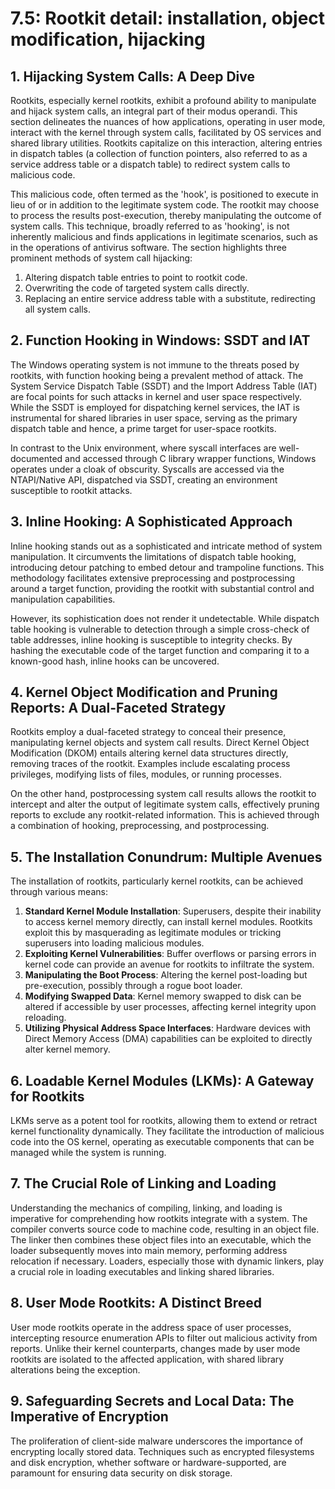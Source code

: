 # 7.5: Rootkit detail: installation, object modification, hijacking

## 1. Hijacking System Calls: A Deep Dive
Rootkits, especially kernel rootkits, exhibit a profound ability to manipulate and hijack system calls, an integral part of their modus operandi. This section delineates the nuances of how applications, operating in user mode, interact with the kernel through system calls, facilitated by OS services and shared library utilities. Rootkits capitalize on this interaction, altering entries in dispatch tables (a collection of function pointers, also referred to as a service address table or a dispatch table) to redirect system calls to malicious code.

This malicious code, often termed as the 'hook', is positioned to execute in lieu of or in addition to the legitimate system code. The rootkit may choose to process the results post-execution, thereby manipulating the outcome of system calls. This technique, broadly referred to as 'hooking', is not inherently malicious and finds applications in legitimate scenarios, such as in the operations of antivirus software. The section highlights three prominent methods of system call hijacking:
1. Altering dispatch table entries to point to rootkit code.
2. Overwriting the code of targeted system calls directly.
3. Replacing an entire service address table with a substitute, redirecting all system calls.

## 2. Function Hooking in Windows: SSDT and IAT
The Windows operating system is not immune to the threats posed by rootkits, with function hooking being a prevalent method of attack. The System Service Dispatch Table (SSDT) and the Import Address Table (IAT) are focal points for such attacks in kernel and user space respectively. While the SSDT is employed for dispatching kernel services, the IAT is instrumental for shared libraries in user space, serving as the primary dispatch table and hence, a prime target for user-space rootkits.

In contrast to the Unix environment, where syscall interfaces are well-documented and accessed through C library wrapper functions, Windows operates under a cloak of obscurity. Syscalls are accessed via the NTAPI/Native API, dispatched via SSDT, creating an environment susceptible to rootkit attacks.

## 3. Inline Hooking: A Sophisticated Approach
Inline hooking stands out as a sophisticated and intricate method of system manipulation. It circumvents the limitations of dispatch table hooking, introducing detour patching to embed detour and trampoline functions. This methodology facilitates extensive preprocessing and postprocessing around a target function, providing the rootkit with substantial control and manipulation capabilities.

However, its sophistication does not render it undetectable. While dispatch table hooking is vulnerable to detection through a simple cross-check of table addresses, inline hooking is susceptible to integrity checks. By hashing the executable code of the target function and comparing it to a known-good hash, inline hooks can be uncovered.

## 4. Kernel Object Modification and Pruning Reports: A Dual-Faceted Strategy
Rootkits employ a dual-faceted strategy to conceal their presence, manipulating kernel objects and system call results. Direct Kernel Object Modification (DKOM) entails altering kernel data structures directly, removing traces of the rootkit. Examples include escalating process privileges, modifying lists of files, modules, or running processes.

On the other hand, postprocessing system call results allows the rootkit to intercept and alter the output of legitimate system calls, effectively pruning reports to exclude any rootkit-related information. This is achieved through a combination of hooking, preprocessing, and postprocessing.

## 5. The Installation Conundrum: Multiple Avenues
The installation of rootkits, particularly kernel rootkits, can be achieved through various means:
1. **Standard Kernel Module Installation**: Superusers, despite their inability to access kernel memory directly, can install kernel modules. Rootkits exploit this by masquerading as legitimate modules or tricking superusers into loading malicious modules.
2. **Exploiting Kernel Vulnerabilities**: Buffer overflows or parsing errors in kernel code can provide an avenue for rootkits to infiltrate the system.
3. **Manipulating the Boot Process**: Altering the kernel post-loading but pre-execution, possibly through a rogue boot loader.
4. **Modifying Swapped Data**: Kernel memory swapped to disk can be altered if accessible by user processes, affecting kernel integrity upon reloading.
5. **Utilizing Physical Address Space Interfaces**: Hardware devices with Direct Memory Access (DMA) capabilities can be exploited to directly alter kernel memory.

## 6. Loadable Kernel Modules (LKMs): A Gateway for Rootkits
LKMs serve as a potent tool for rootkits, allowing them to extend or retract kernel functionality dynamically. They facilitate the introduction of malicious code into the OS kernel, operating as executable components that can be managed while the system is running.

## 7. The Crucial Role of Linking and Loading
Understanding the mechanics of compiling, linking, and loading is imperative for comprehending how rootkits integrate with a system. The compiler converts source code to machine code, resulting in an object file. The linker then combines these object files into an executable, which the loader subsequently moves into main memory, performing address relocation if necessary. Loaders, especially those with dynamic linkers, play a crucial role in loading executables and linking shared libraries.

## 8. User Mode Rootkits: A Distinct Breed
User mode rootkits operate in the address space of user processes, intercepting resource enumeration APIs to filter out malicious activity from reports. Unlike their kernel counterparts, changes made by user mode rootkits are isolated to the affected application, with shared library alterations being the exception.

## 9. Safeguarding Secrets and Local Data: The Imperative of Encryption
The proliferation of client-side malware underscores the importance of encrypting locally stored data. Techniques such as encrypted filesystems and disk encryption, whether software or hardware-supported, are paramount for ensuring data security on disk storage.
